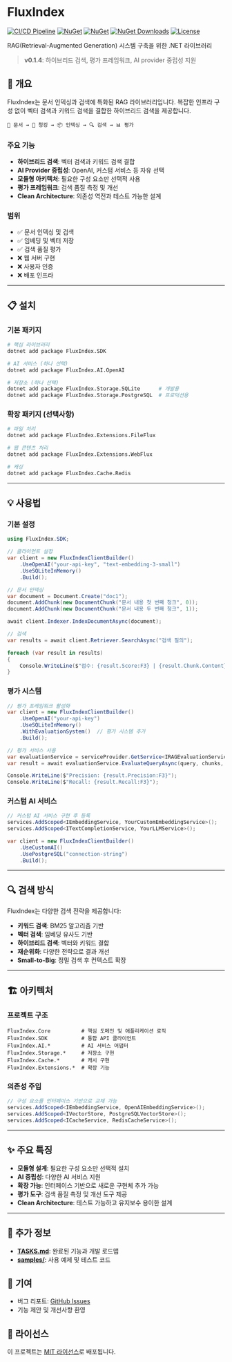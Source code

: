 # FluxIndex

[![CI/CD Pipeline](https://github.com/iyulab/FluxIndex/actions/workflows/build-and-release.yml/badge.svg)](https://github.com/iyulab/FluxIndex/actions/workflows/build-and-release.yml)
[![NuGet](https://img.shields.io/nuget/v/FluxIndex.svg?label=FluxIndex)](https://www.nuget.org/packages/FluxIndex/)
[![NuGet](https://img.shields.io/nuget/v/FluxIndex.SDK.svg?label=FluxIndex.SDK)](https://www.nuget.org/packages/FluxIndex.SDK/)
[![NuGet Downloads](https://img.shields.io/nuget/dt/FluxIndex.svg)](https://www.nuget.org/packages/FluxIndex/)
[![License](https://img.shields.io/github/license/iyulab/FluxIndex)](LICENSE)

RAG(Retrieval-Augmented Generation) 시스템 구축을 위한 .NET 라이브러리

> **v0.1.4**: 하이브리드 검색, 평가 프레임워크, AI provider 중립성 지원

## 🎯 개요

FluxIndex는 문서 인덱싱과 검색에 특화된 RAG 라이브러리입니다. 복잡한 인프라 구성 없이 벡터 검색과 키워드 검색을 결합한 하이브리드 검색을 제공합니다.

```
📄 문서 → 🔪 청킹 → 📦 인덱싱 → 🔍 검색 → 📊 평가
```

### 주요 기능
- **하이브리드 검색**: 벡터 검색과 키워드 검색 결합
- **AI Provider 중립성**: OpenAI, 커스텀 서비스 등 자유 선택
- **모듈형 아키텍처**: 필요한 구성 요소만 선택적 사용
- **평가 프레임워크**: 검색 품질 측정 및 개선
- **Clean Architecture**: 의존성 역전과 테스트 가능한 설계

### 범위
- ✅ 문서 인덱싱 및 검색
- ✅ 임베딩 및 벡터 저장
- ✅ 검색 품질 평가
- ❌ 웹 서버 구현
- ❌ 사용자 인증
- ❌ 배포 인프라

---

## 📋 설치

### 기본 패키지
```bash
# 핵심 라이브러리
dotnet add package FluxIndex.SDK

# AI 서비스 (하나 선택)
dotnet add package FluxIndex.AI.OpenAI

# 저장소 (하나 선택)
dotnet add package FluxIndex.Storage.SQLite      # 개발용
dotnet add package FluxIndex.Storage.PostgreSQL  # 프로덕션용
```

### 확장 패키지 (선택사항)
```bash
# 파일 처리
dotnet add package FluxIndex.Extensions.FileFlux

# 웹 콘텐츠 처리
dotnet add package FluxIndex.Extensions.WebFlux

# 캐싱
dotnet add package FluxIndex.Cache.Redis
```

---

## 💡 사용법

### 기본 설정

```csharp
using FluxIndex.SDK;

// 클라이언트 설정
var client = new FluxIndexClientBuilder()
    .UseOpenAI("your-api-key", "text-embedding-3-small")
    .UseSQLiteInMemory()
    .Build();

// 문서 인덱싱
var document = Document.Create("doc1");
document.AddChunk(new DocumentChunk("문서 내용 첫 번째 청크", 0));
document.AddChunk(new DocumentChunk("문서 내용 두 번째 청크", 1));

await client.Indexer.IndexDocumentAsync(document);

// 검색
var results = await client.Retriever.SearchAsync("검색 질의");

foreach (var result in results)
{
    Console.WriteLine($"점수: {result.Score:F3} | {result.Chunk.Content}");
}
```

### 평가 시스템

```csharp
// 평가 프레임워크 활성화
var client = new FluxIndexClientBuilder()
    .UseOpenAI("your-api-key")
    .UseSQLiteInMemory()
    .WithEvaluationSystem()  // 평가 시스템 추가
    .Build();

// 평가 서비스 사용
var evaluationService = serviceProvider.GetService<IRAGEvaluationService>();
var result = await evaluationService.EvaluateQueryAsync(query, chunks, answer, goldenItem);

Console.WriteLine($"Precision: {result.Precision:F3}");
Console.WriteLine($"Recall: {result.Recall:F3}");
```

### 커스텀 AI 서비스

```csharp
// 커스텀 AI 서비스 구현 후 등록
services.AddScoped<IEmbeddingService, YourCustomEmbeddingService>();
services.AddScoped<ITextCompletionService, YourLLMService>();

var client = new FluxIndexClientBuilder()
    .UseCustomAI()
    .UsePostgreSQL("connection-string")
    .Build();
```

---

## 🔍 검색 방식

FluxIndex는 다양한 검색 전략을 제공합니다:

- **키워드 검색**: BM25 알고리즘 기반
- **벡터 검색**: 임베딩 유사도 기반
- **하이브리드 검색**: 벡터와 키워드 결합
- **재순위화**: 다양한 전략으로 결과 개선
- **Small-to-Big**: 정밀 검색 후 컨텍스트 확장

---

## 🏗️ 아키텍처

### 프로젝트 구조

```
FluxIndex.Core          # 핵심 도메인 및 애플리케이션 로직
FluxIndex.SDK           # 통합 API 클라이언트
FluxIndex.AI.*          # AI 서비스 어댑터
FluxIndex.Storage.*     # 저장소 구현
FluxIndex.Cache.*       # 캐시 구현
FluxIndex.Extensions.*  # 확장 기능
```

### 의존성 주입

```csharp
// 구성 요소를 인터페이스 기반으로 교체 가능
services.AddScoped<IEmbeddingService, OpenAIEmbeddingService>();
services.AddScoped<IVectorStore, PostgreSQLVectorStore>();
services.AddScoped<ICacheService, RedisCacheService>();
```

---

## ✨ 주요 특징

- **모듈형 설계**: 필요한 구성 요소만 선택적 설치
- **AI 중립성**: 다양한 AI 서비스 지원
- **확장 가능**: 인터페이스 기반으로 새로운 구현체 추가 가능
- **평가 도구**: 검색 품질 측정 및 개선 도구 제공
- **Clean Architecture**: 테스트 가능하고 유지보수 용이한 설계

---

## 📖 추가 정보

- **[TASKS.md](./TASKS.md)**: 완료된 기능과 개발 로드맵
- **[samples/](./samples/)**: 사용 예제 및 테스트 코드

## 🤝 기여

- 버그 리포트: [GitHub Issues](https://github.com/iyulab/FluxIndex/issues)
- 기능 제안 및 개선사항 환영

## 📄 라이선스

이 프로젝트는 [MIT 라이선스](LICENSE)로 배포됩니다.